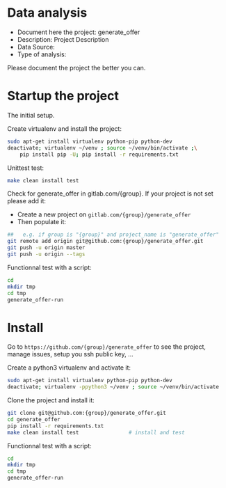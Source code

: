 # Data analysis
- Document here the project: generate_offer
- Description: Project Description
- Data Source:
- Type of analysis:

Please document the project the better you can.

# Startup the project

The initial setup.

Create virtualenv and install the project:
```bash
sudo apt-get install virtualenv python-pip python-dev
deactivate; virtualenv ~/venv ; source ~/venv/bin/activate ;\
    pip install pip -U; pip install -r requirements.txt
```

Unittest test:
```bash
make clean install test
```

Check for generate_offer in gitlab.com/{group}.
If your project is not set please add it:

- Create a new project on `gitlab.com/{group}/generate_offer`
- Then populate it:

```bash
##   e.g. if group is "{group}" and project_name is "generate_offer"
git remote add origin git@github.com:{group}/generate_offer.git
git push -u origin master
git push -u origin --tags
```

Functionnal test with a script:

```bash
cd
mkdir tmp
cd tmp
generate_offer-run
```

# Install

Go to `https://github.com/{group}/generate_offer` to see the project, manage issues,
setup you ssh public key, ...

Create a python3 virtualenv and activate it:

```bash
sudo apt-get install virtualenv python-pip python-dev
deactivate; virtualenv -ppython3 ~/venv ; source ~/venv/bin/activate
```

Clone the project and install it:

```bash
git clone git@github.com:{group}/generate_offer.git
cd generate_offer
pip install -r requirements.txt
make clean install test                # install and test
```
Functionnal test with a script:

```bash
cd
mkdir tmp
cd tmp
generate_offer-run
```
